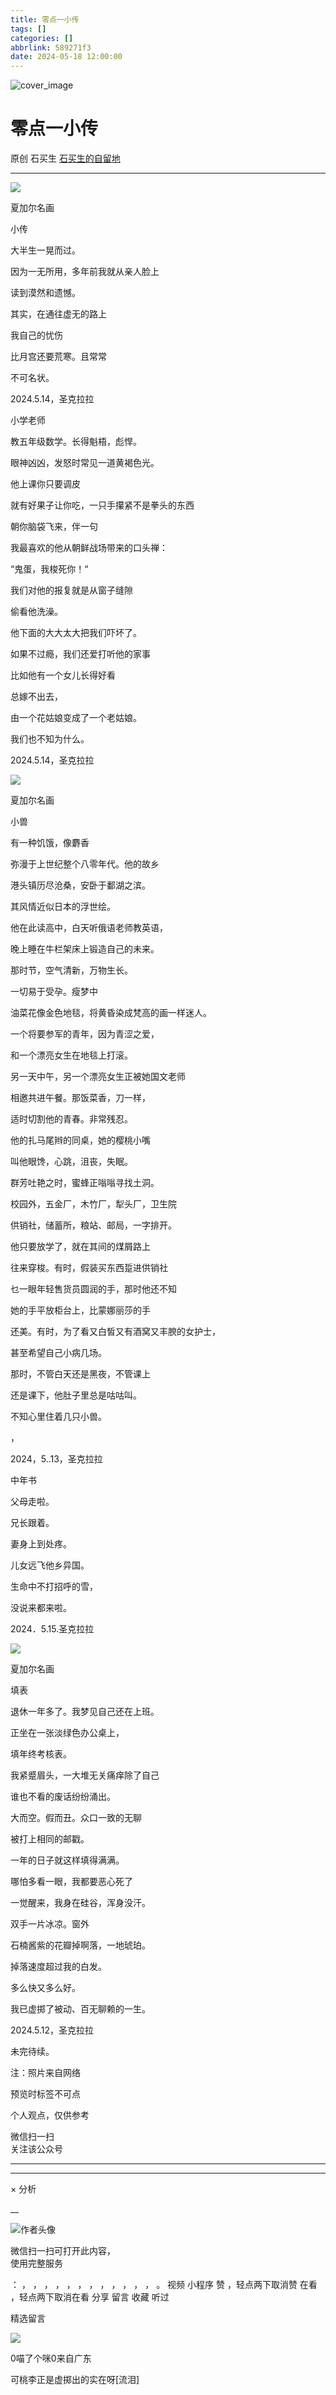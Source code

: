 ```yaml
---
title: 零点一小传
tags: []
categories: []
abbrlink: 589271f3
date: 2024-05-18 12:00:00
---
```


![cover_image](20240518零点一小传/img1.jpg)

#  零点一小传

原创  石买生  [ 石买生的自留地 ](javascript:void\(0\);)

__ _ _ _ _

![](20240518零点一小传/img2.jpg)

夏加尔名画

  

小传

大半生一晃而过。

因为一无所用，多年前我就从亲人脸上

读到漠然和遗憾。

其实，在通往虚无的路上

我自己的忧伤

比月宫还要荒寒。且常常

不可名状。

2024.5.14，圣克拉拉

小学老师

教五年级数学。长得魁梧，彪悍。

眼神凶凶，发怒时常见一道黄褐色光。

他上课你只要调皮

就有好果子让你吃，一只手攥紧不是拳头的东西

朝你脑袋飞来，伴一句

我最喜欢的他从朝鲜战场带来的口头禅：

“鬼蛋，我梭死你！“

我们对他的报复就是从窗子缝隙

偷看他洗澡。

他下面的大大太大把我们吓坏了。

如果不过瘾，我们还爱打听他的家事

比如他有一个女儿长得好看

总嫁不出去，

由一个花姑娘变成了一个老姑娘。

我们也不知为什么。

2024.5.14，圣克拉拉

![](20240518零点一小传/img3.jpg)

夏加尔名画

小兽

有一种饥饿，像麝香

弥漫于上世纪整个八零年代。他的故乡

港头镇历尽沧桑，安卧于鄱湖之滨。

其风情近似日本的浮世绘。

他在此读高中，白天听俄语老师教英语，

晚上睡在牛栏架床上锻造自己的未来。

那时节，空气清新，万物生长。

一切易于受孕。瘦梦中

油菜花像金色地毯，将黄昏染成梵高的画一样迷人。

一个将要参军的青年，因为青涩之爱，

和一个漂亮女生在地毯上打滚。

另一天中午，另一个漂亮女生正被她国文老师

相邀共进午餐。那饭菜香，刀一样，

适时切割他的青春。非常残忍。

他的扎马尾辫的同桌，她的樱桃小嘴

叫他眼馋，心跳，沮丧，失眠。

群芳吐艳之时，蜜蜂正嗡嗡寻找土洞。

校园外，五金厂，木竹厂，犁头厂，卫生院

供销社，储蓄所，粮站、邮局，一字排开。

他只要放学了，就在其间的煤屑路上

往来穿梭。有时，假装买东西踅进供销社

乜一眼年轻售货员圆润的手，那时他还不知

她的手平放柜台上，比蒙娜丽莎的手

还美。有时，为了看又白皙又有酒窝又丰腴的女护士，

甚至希望自己小病几场。

那时，不管白天还是黑夜，不管课上

还是课下，他肚子里总是咕咕叫。

不知心里住着几只小兽。

，

2024，5..13，圣克拉拉

中年书

父母走啦。

兄长跟着。

妻身上到处疼。

儿女远飞他乡异国。

生命中不打招呼的雪，

没说来都来啦。

2024．5.15.圣克拉拉

![](20240518零点一小传/img4.jpg)

夏加尔名画

填表

退休一年多了。我梦见自己还在上班。

正坐在一张淡绿色办公桌上，

填年终考核表。

我紧蹙眉头，一大堆无关痛痒除了自己

谁也不看的废话纷纷涌出。

大而空。假而丑。众口一致的无聊

被打上相同的邮戳。

一年的日子就这样填得满满。

哪怕多看一眼，我都要恶心死了

一觉醒来，我身在硅谷，浑身没汗。

双手一片冰凉。窗外

石楠酱紫的花瓣掉啊落，一地琥珀。

掉落速度超过我的白发。

多么快又多么好。

我已虚掷了被动、百无聊赖的一生。

2024.5.12，圣克拉拉

  

未完待续。

注：照片来自网络

  

预览时标签不可点

个人观点，仅供参考

微信扫一扫  
关注该公众号





****



****



×  分析

__

![作者头像](shared/img1.png)

微信扫一扫可打开此内容，  
使用完整服务

：  ，  ，  ，  ，  ，  ，  ，  ，  ，  ，  ，  ，  。  视频  小程序  赞  ，轻点两下取消赞  在看  ，轻点两下取消在看
分享  留言  收藏  听过

精选留言

![](shared/img42.jpg)

0喵了个咪0来自广东

可桃李正是虚掷出的实在呀[流泪]

